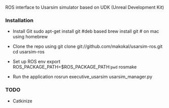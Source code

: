 ROS interface to Usarsim simulator based on UDK (Unreal Development Kit)


### Installation

- Install Git
	sudo apt-get install git #deb based
	brew install git	# on mac using homebrew
- Clone the repo using 
	git clone git://github.com/makokal/usarsim-ros.git
	cd usarsim-ros
- Set up ROS env 
	export ROS_PACKAGE_PATH=$ROS_PACKAGE_PATH:`pwd`
	rosmake

- Run the application
	rosrun executive_usarsim usarsim_manager.py


### TODO
* Catkinize
